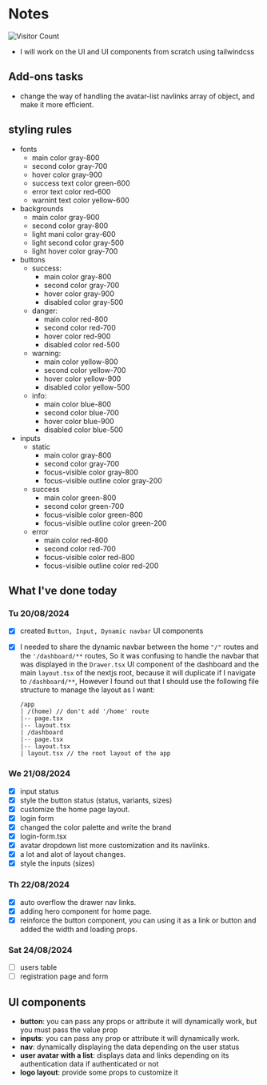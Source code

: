 # Notes

![Visitor Count](https://profile-counter.glitch.me/sfwnisme/count.svg)

- I will work on the UI and UI components from scratch using tailwindcss

## Add-ons tasks

- change the way of handling the avatar-list navlinks array of object, and make it more efficient.

## styling rules

- fonts
  - main color gray-800
  - second color gray-700
  - hover color gray-900
  - success text color green-600
  - error text color red-600
  - warnint text color yellow-600
- backgrounds
  - main color gray-900
  - second color gray-800
  - light mani color gray-600
  - light second color gray-500
  - light hover color gray-700
- buttons
  - success:
    - main color gray-800
    - second color gray-700
    - hover color gray-900
    - disabled color gray-500
  - danger:
    - main color red-800
    - second color red-700
    - hover color red-900
    - disabled color red-500
  - warning:
    - main color yellow-800
    - second color yellow-700
    - hover color yellow-900
    - disabled color yellow-500
  - info:
    - main color blue-800
    - second color blue-700
    - hover color blue-900
    - disabled color blue-500
- inputs
  - static
    - main color gray-800
    - second color gray-700
    - focus-visible color gray-800
    - focus-visible outline color gray-200
  - success
    - main color green-800
    - second color green-700
    - focus-visible color green-800
    - focus-visible outline color green-200
  - error
    - main color red-800
    - second color red-700
    - focus-visible color red-800
    - focus-visible outline color red-200

## What I've done today

### Tu 20/08/2024

- [x] created `Button, Input, Dynamic navbar` UI components
- [x] I needed to share the dynamic navbar between the home `"/"` routes and the `'/dashboard/**` routes, So it was confusing to handle the navbar that was displayed in the `Drawer.tsx` UI component of the dashboard and the main `layout.tsx` of the nextjs root, because it will duplicate if I navigate to `/dashboard/**`, However I found out that I should use the following file structure to manage the layout as I want:

  ```text
  /app
  | /(home) // don't add '/home' route
  |-- page.tsx
  |-- layout.tsx
  | /dashboard
  |-- page.tsx
  |-- layout.tsx
  | layout.tsx // the root layout of the app
  ```

### We 21/08/2024

- [x] input status
- [x] style the button status (status, variants, sizes)
- [x] customize the home page layout.
- [x] login form
- [x] changed the color palette and write the brand
- [x] login-form.tsx
- [x] avatar dropdown list more customization and its navlinks.
- [x] a lot and alot of layout changes.
- [x] style the inputs (sizes)

### Th 22/08/2024

- [x] auto overflow the drawer nav links.
- [x] adding hero component for home page.
- [x] reinforce the button component, you can using it as a link or button and added the width and loading props.

### Sat 24/08/2024

- [ ] users table
- [ ] registration page and form

## UI components

- **button**: you can pass any props or attribute it will dynamically work, but you must pass the value prop
- **inputs**: you can pass any prop or attribute it will dynamically work.
- **nav**: dynamically displaying the data depending on the user status
- **user avatar with a list**: displays data and links depending on its authentication data if authenticated or not
- **logo layout**: provide some props to customize it
